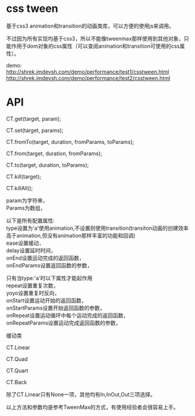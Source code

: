css tween
============

基于css3 animation和transition的动画类库，可以方便的使用js来调用。

不过因为所有实现均基于css3，所以不能像tweenmax那样使用到其他对象，只能作用于dom对象的css属性（可以查阅animation和transition可使用的css属性）。


demo:  
http://shrek.imdevsh.com/demo/performance/test1/csstween.html  
http://shrek.imdevsh.com/demo/performance/test2/csstween.html  


API
============

CT.get(target, param);

CT.set(target, params);

CT.fromTo(target, duration, fromParams, toParams);

CT.from(target, duration, fromParams);

CT.to(target, duration, toParams);

CT.kill(target);

CT.killAll();

param为字符串，  
Params为数组，  

以下是所有配置属性:  
type设置为'a'使用animation,不设置则使用transition(transiton动画的创建效率高于animation,但没有animation那样丰富的功能和回调)  
ease设置缓动，  
delay设置延时时间，  
onEnd设置运动完成的返回函数，  
onEndParams设置返回函数的参数，  

只有当type:'a'时以下属性才能起作用  
repeat设置重复次数，  
yoyo设置重复时反向，  
onStart设置运动开始的返回函数，  
onStartParams设置开始返回函数的参数，  
onRepeat设置运动循环中每个运动完成的返回函数，  
onRepeatParams设置运动完成返回函数的参数，  


缓动类

CT.Linear

CT.Quad

CT.Quart

CT.Back

除了CT.Linear只有None一项，其他均有In,InOut,Out三项选择。


以上方法和参数均是参考TweenMax的方式，有使用经验者会很容易上手。



